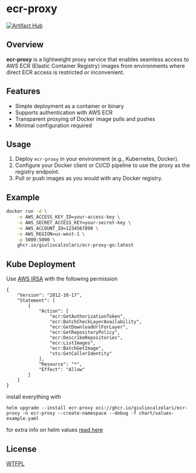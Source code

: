 # ecr-proxy

[![Artifact Hub](https://img.shields.io/endpoint?url=https://artifacthub.io/badge/repository/ecr-proxy)](https://artifacthub.io/packages/search?repo=ecr-proxy)

## Overview

**ecr-proxy** is a lightweight proxy service that enables seamless access to AWS ECR (Elastic Container Registry) images from environments where direct ECR access is restricted or inconvenient.

## Features

- Simple deployment as a container or binary
- Supports authentication with AWS ECR
- Transparent proxying of Docker image pulls and pushes
- Minimal configuration required

## Usage

1. Deploy `ecr-proxy` in your environment (e.g., Kubernetes, Docker).
2. Configure your Docker client or CI/CD pipeline to use the proxy as the registry endpoint.
3. Pull or push images as you would with any Docker registry.

## Example

```sh
docker run -d \
    -e AWS_ACCESS_KEY_ID=your-access-key \
    -e AWS_SECRET_ACCESS_KEY=your-secret-key \
    -e AWS_ACCOUNT_ID=1234567890 \
    -e AWS_REGION=us-west-1 \
    -p 5000:5000 \
    ghcr.io/giuliocalzolari/ecr-proxy-go:latest
```

## Kube Deployment

Use [AWS IRSA](https://docs.aws.amazon.com/eks/latest/userguide/associate-service-account-role.html) with the following permission

```
{
    "Version": "2012-10-17",
    "Statement": [
        {
            "Action": [
                "ecr:GetAuthorizationToken",
                "ecr:BatchCheckLayerAvailability",
                "ecr:GetDownloadUrlForLayer",
                "ecr:GetRepositoryPolicy",
                "ecr:DescribeRepositories",
                "ecr:ListImages",
                "ecr:BatchGetImage",
                "sts:GetCallerIdentity"
            ],
            "Resource": "*",
            "Effect": "Allow"
        }
    ]
}
```

install everything with

```
helm upgrade --install ecr-proxy oci://ghcr.io/giuliocalzolari/ecr-proxy -n ecr-proxy --create-namespace --debug -f chart/values-example.yaml
```

for extra info on helm values [read here](chart/README.md)

## License

[WTFPL](LICENSE)
